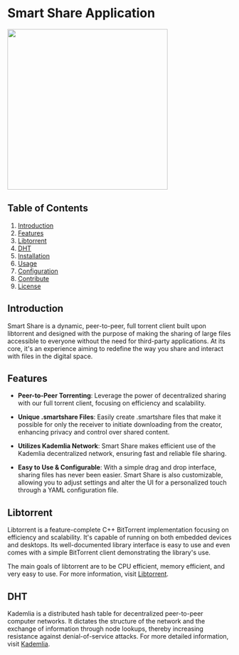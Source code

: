 # Smart Share Application 

<img src= "https://github.com/HorusElohim/SmartShare-Release/assets/74312168/37090b7f-847f-4df6-b227-dff95d9491ef" width="360" height="360">



## Table of Contents
1. [Introduction](#introduction)
2. [Features](#features)
3. [Libtorrent](#libtorrent)
4. [DHT](#kademlia)
5. [Installation](#installation)
6. [Usage](#usage)
7. [Configuration](#configuration)
8. [Contribute](#contribute)
9. [License](#license)

## Introduction

Smart Share is a dynamic, peer-to-peer, full torrent client built upon libtorrent and designed with the purpose of making the sharing of large files accessible to everyone without the need for third-party applications. At its core, it's an experience aiming to redefine the way you share and interact with files in the digital space.

## Features

- **Peer-to-Peer Torrenting**: Leverage the power of decentralized sharing with our full torrent client, focusing on efficiency and scalability.

- **Unique .smartshare Files**: Easily create .smartshare files that make it possible for only the receiver to initiate downloading from the creator, enhancing privacy and control over shared content.

- **Utilizes Kademlia Network**: Smart Share makes efficient use of the Kademlia decentralized network, ensuring fast and reliable file sharing.

- **Easy to Use & Configurable**: With a simple drag and drop interface, sharing files has never been easier. Smart Share is also customizable, allowing you to adjust settings and alter the UI for a personalized touch through a YAML configuration file.

## Libtorrent 

Libtorrent is a feature-complete C++ BitTorrent implementation focusing on efficiency and scalability. It's capable of running on both embedded devices and desktops. Its well-documented library interface is easy to use and even comes with a simple BitTorrent client demonstrating the library's use.

The main goals of libtorrent are to be CPU efficient, memory efficient, and very easy to use. For more information, visit [Libtorrent](https://www.libtorrent.org/).

## DHT 

Kademlia is a distributed hash table for decentralized peer-to-peer computer networks. It dictates the structure of the network and the exchange of information through node lookups, thereby increasing resistance against denial-of-service attacks. For more detailed information, visit [Kademlia](https://en.wikipedia.org/wiki/Kademlia).
